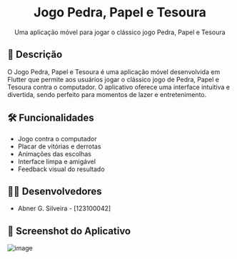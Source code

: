 <div align="center">
  <h1>Jogo Pedra, Papel e Tesoura</h1>
  <p>Uma aplicação móvel para jogar o clássico jogo Pedra, Papel e Tesoura</p>
</div>

## 📱 Descrição

<div>
  <p>O Jogo Pedra, Papel e Tesoura é uma aplicação móvel desenvolvida em Flutter que permite aos usuários jogar o clássico jogo de Pedra, Papel e Tesoura contra o computador. O aplicativo oferece uma interface intuitiva e divertida, sendo perfeito para momentos de lazer e entretenimento.</p>
</div>

## 🛠️ Funcionalidades

<div>
  <ul>
    <li>Jogo contra o computador</li>
    <li>Placar de vitórias e derrotas</li>
    <li>Animações das escolhas</li>
    <li>Interface limpa e amigável</li>
    <li>Feedback visual do resultado</li>
  </ul>
</div>

## 👨‍💻 Desenvolvedores

<div>
  <ul>
    <li>Abner G. Silveira - [123100042]</li>
  </ul>
</div>

## 📸 Screenshot do Aplicativo

![image](https://github.com/user-attachments/assets/b51a42eb-db32-4b7c-a02d-7ff3c590d909)
